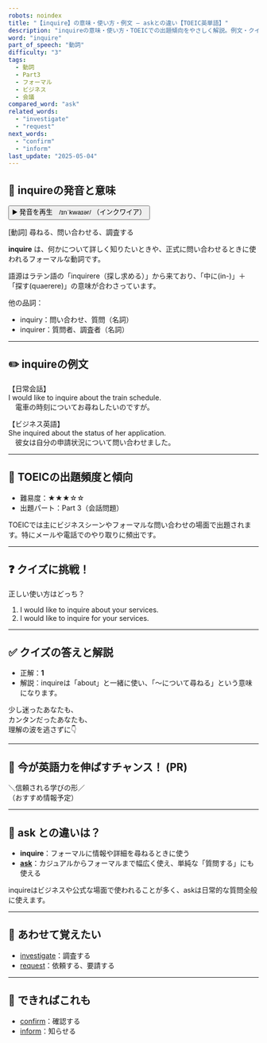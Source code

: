 ```yaml
---
robots: noindex
title: "【inquire】の意味・使い方・例文 ― askとの違い【TOEIC英単語】"
description: "inquireの意味・使い方・TOEICでの出題傾向をやさしく解説。例文・クイズ付きでaskとの違いもわかりやすく学べます。"
word: "inquire"
part_of_speech: "動詞"
difficulty: "3"
tags:
  - 動詞
  - Part3
  - フォーマル
  - ビジネス
  - 会議
compared_word: "ask"
related_words:
  - "investigate"
  - "request"
next_words:
  - "confirm"
  - "inform"
last_update: "2025-05-04"
---
```


## 🔰 inquireの発音と意味

<button class="play-audio" onclick="playTTS('inquire')">
  <span class="play-audio-main">
    ▶️ 発音を再生　/ɪnˈkwaɪər/
  </span>
  <span class="play-audio-sub">
    （インクワイア）
  </span>
</button>

[動詞] 尋ねる、問い合わせる、調査する

**inquire** は、何かについて詳しく知りたいときや、正式に問い合わせるときに使われるフォーマルな動詞です。

語源はラテン語の「inquirere（探し求める）」から来ており、「中に(in-)」＋「探す(quaerere)」の意味が合わさっています。

他の品詞：  
- inquiry：問い合わせ、質問（名詞）
- inquirer：質問者、調査者（名詞）

---

## ✏️ inquireの例文

【日常会話】  
I would like to inquire about the train schedule.  
　電車の時刻についてお尋ねしたいのですが。

【ビジネス英語】  
She inquired about the status of her application.  
　彼女は自分の申請状況について問い合わせました。

---

## 🎯 TOEICの出題頻度と傾向

- 難易度：★★★☆☆
- 出題パート：Part 3（会話問題）

TOEICでは主にビジネスシーンやフォーマルな問い合わせの場面で出題されます。特にメールや電話でのやり取りに頻出です。

---

## ❓ クイズに挑戦！

正しい使い方はどっち？

1. I would like to inquire about your services.  
2. I would like to inquire for your services.

---

## ✅ クイズの答えと解説

- 正解：**1**
- 解説：inquireは「about」と一緒に使い、「～について尋ねる」という意味になります。

少し迷ったあなたも、  
カンタンだったあなたも、  
理解の波を逃さずに👇️

---

## 🚀 今が英語力を伸ばすチャンス！ (PR)

<div class="info-center">
＼信頼される学びの形／<br>  
（おすすめ情報予定）
</div>

---

## 🤔  ask との違いは？

- **inquire**：フォーマルに情報や詳細を尋ねるときに使う
- **[ask](/ask)**：カジュアルからフォーマルまで幅広く使え、単純な「質問する」にも使える

inquireはビジネスや公式な場面で使われることが多く、askは日常的な質問全般に使えます。

---

## 🧩 あわせて覚えたい

- [investigate](/investigate)：調査する
- [request](/request)：依頼する、要請する

---

## 📖 できればこれも

- [confirm](/confirm)：確認する
- [inform](/inform)：知らせる

<!-- cvid: aid14_bid44 -->
